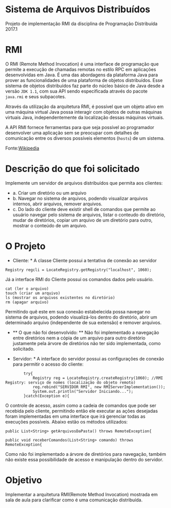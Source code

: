 # Sistema de Arquivos Distribuídos
Projeto de implementação RMI da disciplina de Programação Distribuída 2017.1

# RMI
O RMI (Remote Method Invocation) é uma interface de programação que permite a execução de chamadas remotas no estilo RPC em aplicações desenvolvidas em Java. É uma das abordagens da plataforma Java para prover as funcionalidades de uma plataforma de objetos distribuídos. Esse sistema de objetos distribuídos faz parte do núcleo básico de Java desde a versão ```JDK 1.1```, com sua API sendo especificada através do pacote ```java.rmi``` e seus subpacotes.

Através da utilização da arquitetura RMI, é possível que um objeto ativo em uma máquina virtual Java possa interagir com objetos de outras máquinas virtuais Java, independentemente da localização dessas máquinas virtuais.

A API RMI fornece ferramentas para que seja possível ao programador desenvolver uma aplicação sem se preocupar com detalhes de comunicação entre os diversos possíveis elementos (```hosts```) de um sistema.

Fonte:[Wikipedia](https://pt.wikipedia.org/wiki/RMI)

# Descrição do que foi solicitado

Implemente um servidor de arquivos distribuídos que permita aos clientes:
- a. Criar um diretório ou um arquivo
- b. Navegar no sistema de arquivos, podendo visualizar arquivos internos, abrir arquivos, remover arquivos.
- c. Do lado do cliente deve existir shell de comandos que permite ao usuário navegar pelo sistema de arquivos, listar o conteudo do diretório, mudar de diretórios, copiar um arquivo de um diretório para outro, mostrar o conteúdo de um arquivo.

# O Projeto

* Cliente: *
A classe Cliente possui a tentativa de conexão ao servidor 

```Registry regcli = LocateRegistry.getRegistry("localhost", 1060);```

Já a interface RMI do Cliente possui os comandos dados pelo usuário.
```
cat (ler o arquivo)
touch (criar um arquivo)
ls (mostrar os arquivos existentes no diretório)
rm (apagar arquivo)
```

Permitindo quê este em sua conexão estabelecida possa navegar no sistema de arquivos, podendo visualizá-los dentro do diretório, abrir um determinado arquivo (independente de sua extensão) e remover arquivos.

- ** O que não foi desenvolvido: **
Não foi implementado a navegação entre diretórios nem a cópia de um arquivo para outro diretório justamente pela árvore de diretórios não ter sido implementada, como solicitado.

* Servidor: *
A interface do servidor possui as configurações de conexão para permitir o acesso do cliente:
```
		try{    
			Registry reg = LocateRegistry.createRegistry(1060); //RMI Registry: serviço de nomes (localização do objeto remoto)
			reg.rebind("SERVIDOR RMI", new RMIServerImplementation());
			System.out.println("Servidor Iniciando...");
		}catch(Exception e){
```		

O controle de acesso, assim como a cadeia de comandos que pode ser recebida pelo cliente, permitindo então ele executar as ações desejadas foram implementadas em uma interface que irá gerenciar todas as execuções possíveis.
Abaixo estão os métodos utilizados:
```
public List<String> getArquivosDaPasta() throws RemoteException{

public void receberComandos(List<String> comando) throws RemoteException{

```
Como não foi implementado a árvore de diretórios para navegação, também não existe essa possibilidade de acesso e manipulação dentro do servidor.

# Objetivo

Implementar a arquitetura RMI(Remote Method Invocation) mostrada em sala de aula para clarificar como é uma comunicação distribuída.